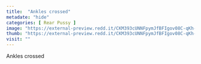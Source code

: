 ```yaml
---
title:  "Ankles crossed"
metadate: "hide"
categories: [ Rear Pussy ]
image: "https://external-preview.redd.it/CKM393cUNNFpymJfBFIgov08C-qKh-WY-Cix8zLQmqE.jpg?auto=webp&s=d60993755d68df67092463a848a9469c467c62e1"
thumb: "https://external-preview.redd.it/CKM393cUNNFpymJfBFIgov08C-qKh-WY-Cix8zLQmqE.jpg?width=1080&crop=smart&auto=webp&s=281ae46fd18d25c6202f4702c11d771471b599f9"
visit: ""
---
```

Ankles crossed

